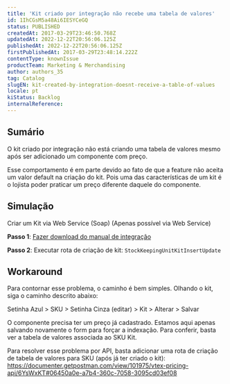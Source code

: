 ```yaml
---
title: 'Kit criado por integração não recebe uma tabela de valores'
id: 1IhCGsM5a48Ai6IESYCeGQ
status: PUBLISHED
createdAt: 2017-03-29T23:46:50.768Z
updatedAt: 2022-12-22T20:56:06.125Z
publishedAt: 2022-12-22T20:56:06.125Z
firstPublishedAt: 2017-03-29T23:48:14.222Z
contentType: knownIssue
productTeam: Marketing & Merchandising
author: authors_35
tag: Catalog
slugEN: kit-created-by-integration-doesnt-receive-a-table-of-values
locale: pt
kiStatus: Backlog
internalReference: 
---
```


## Sumário

O kit criado por integração não está criando uma tabela de valores mesmo após ser adicionado um componente com preço. 

Esse comportamento é em parte devido ao fato de que a feature não aceita um valor default na criação do kit. Pois uma das características de um kit é o lojista poder praticar um preço diferente daquele do componente.

## Simulação

Criar um Kit via Web Service (Soap) (Apenas possível via Web Service)

**Passo 1**:
[Fazer download do manual de integração](https://help.vtex.com/pt/tutorial/manual-das-classes-e-metodos-usados-no-webservice)

**Passo 2**: 
Executar rota de criação de kit: `StockKeepingUnitKitInsertUpdate`

## Workaround

Para contornar esse problema, o caminho é bem simples. Olhando o kit, siga o caminho descrito abaixo:

Setinha Azul > SKU > Setinha Cinza (editar) > Kit > Alterar > Salvar

O componente precisa ter um preço já cadastrado. Estamos aqui apenas salvando novamente o form para forçar a indexação. Para conferir, basta ver a tabela de valores associada ao SKU Kit.

Para resolver esse problema por API, basta adicionar uma rota de criação de tabela de valores para SKU (após já ter criado o kit): https://documenter.getpostman.com/view/101975/vtex-pricing-api/6YsWxKT#06450a0e-a7b4-360c-7058-3095cd03ef08

